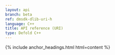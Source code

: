 ```yaml
---
layout: api
branch: beta
ref: dmsdk-dlib-uri-h
language: C++
title: API reference (URI)
type: Defold C++
---
```

{% include anchor_headings.html html=content %}